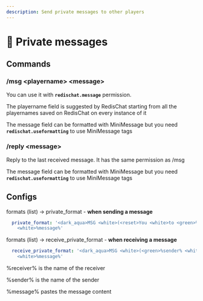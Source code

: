 ```yaml
---
description: Send private messages to other players
---
```


# 💭 Private messages

## Commands

### /msg \<playername> \<message>

You can use it with **`redischat.message`** permission.&#x20;

The playername field is suggested by RedisChat starting from all the playernames saved on RedisChat on every instance of it

The message field can be formatted with MiniMessage but you need **`redischat.useformatting`** to use MiniMessage tags

### &#x20;/reply \<message>

Reply to the last received message. It has the same permission as /msg

The message field can be formatted with MiniMessage but you need **`redischat.useformatting`** to use MiniMessage tags

## Configs

formats (list) -> private\_format - **when sending a message**

```yaml
  private_format: '<dark_aqua>MSG <white>(<reset>You <white>to <green>%receiver%<white>)<reset>:
    <white>%message%'
```

formats (list) -> receive\_private\_format - **when receiving a message**

```yaml
  receive_private_format: '<dark_aqua>MSG <white>(<green>%sender% <white>to <reset>You<white>)<reset>:
    <white>%message%'
```

%receiver% is the name of the receiver

%sender% is the name of the sender

%message% pastes the message content
